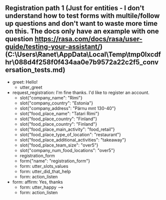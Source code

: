 ## Registration path 1 (Just for entities - I don't understand how to test forms with multile/follow up questions and don't want to waste more time on this. The docs only have an example with one question https://rasa.com/docs/rasa/user-guide/testing-your-assistant/) (C:\Users\Ranet\AppData\Local\Temp\tmp0lxcdfhr\088d4f258f0f434aa0e7b9572a22c2f5_conversation_tests.md)
* greet: Hello!
    - utter_greet
* request_registration: I'm fine thanks. I'd like to register an account.
    - slot{"company_name": "Rimi"}
    - slot{"company_country": "Estonia"}
    - slot{"company_address": "Pärnu mnt 130-40"}
    - slot{"food_place_name": "Tatari Rimi"}
    - slot{"food_place_country": "Finland"}
    - slot{"food_place_country": "Finland"}
    - slot{"food_place_main_activity": "food_retail"}
    - slot{"food_place_type_of_location": "restaurant"}
    - slot{"food_place_additional_activities": "takeaway"}
    - slot{"food_place_team_size": "over5"}
    - slot{"company_num_food_locations": "over5"}
    - registration_form
    - form{"name": "registration_form"}
    - form: utter_slots_values   <!-- predicted: action_listen -->
    - form: utter_did_that_help   <!-- predicted: registration_form -->
    - form: action_listen   <!-- predicted: registration_form -->
* form: affirm: Yes, thanks
    - form: utter_happy -->   <!-- predicted: registration_form -->
    - form: action_listen   <!-- predicted: registration_form -->


